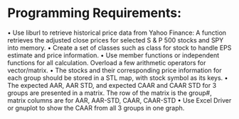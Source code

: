 # Programming Requirements:
• Use liburl to retrieve historical price data from Yahoo Finance: A function retrieves
the adjusted close prices for selected S & P 500 stocks and SPY into memory.
• Create a set of classes such as class for stock to handle EPS estimate and price
information.
• Use member functions or independent functions for all calculation. Overload a few
arithmetic operators for vector/matrix.
• The stocks and their corresponding price information for each group should be
stored in a STL map, with stock symbol as its keys.
• The expected AAR, AAR STD, and expected CAAR and CAAR STD for 3 groups
are presented in a matrix. The row of the matrix is the group#, matrix columns are
for AAR, AAR-STD, CAAR, CAAR-STD
• Use Excel Driver or gnuplot to show the CAAR from all 3 groups in one graph.
